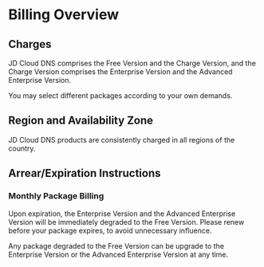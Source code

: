 # Billing Overview
## Charges

JD Cloud DNS comprises the Free Version and the Charge Version, and the Charge Version comprises the Enterprise Version and the Advanced Enterprise Version.

You may select different packages according to your own demands.

## Region and Availability Zone

JD Cloud DNS products are consistently charged in all regions of the country.

## Arrear/Expiration Instructions

### Monthly Package Billing
Upon expiration, the Enterprise Version and the Advanced Enterprise Version will be immediately degraded to the Free Version. Please renew before your package expires, to avoid unnecessary influence.

Any package degraded to the Free Version can be upgrade to the Enterprise Version or the Advanced Enterprise Version at any time.




